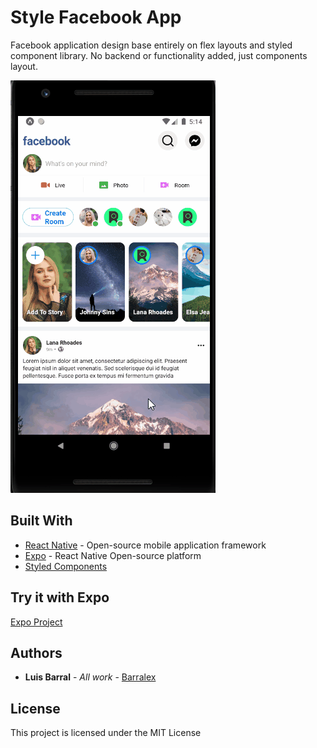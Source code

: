 # Style Facebook App
Facebook application design base entirely on flex layouts and styled component library. No backend or functionality added, just components layout.

![Facebook Layout](assets/facebook-styling.gif)

## Built With

* [React Native](https://docs.microsoft.com/en-us/dotnet/framework/winforms/) -  Open-source mobile application framework 
* [Expo](https://expo.io/) - React Native Open-source platform
* [Styled Components](https://styled-components.com/)

## Try it with Expo

[Expo Project](https://exp.host/@barralex/style-facebook-app)

## Authors

* **Luis Barral** - *All work* - [Barralex](https://github.com/Barralex)

## License

This project is licensed under the MIT License
